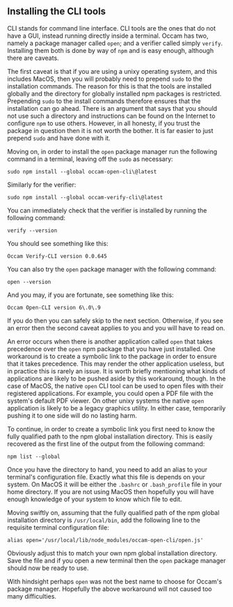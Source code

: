 ## Installing the CLI tools

CLI stands for command line interface.
CLI tools are the ones that do not have a GUI, instead running directly inside a terminal.
Occam has two, namely a package manager called `open`; and a verifier called simply `verify`.
Installing them both is done by way of `npm` and is easy enough, although there are caveats.

The first caveat is that if you are using a unixy operating system, and this includes MacOS, then you will probably need to prepend `sudo` to the installation commands.
The reason for this is that the tools are installed globally and the directory for globally installed npm packages is restricted.
Prepending `sudo` to the install commands therefore ensures that the installation can go ahead.
There is an argument that says that you should not use such a directory and instructions can be found on the Internet to configure `npm` to use others.
However, in all honesty, if you trust the package in question then it is not worth the bother.
It is far easier to just prepend `sudo` and have done with it.

Moving on, in order to install the `open` package manager run the following command in a terminal, leaving off the `sudo` as necessary:

```
sudo npm install --global occam-open-cli\@latest
```

Similarly for the verifier:

```
sudo npm install --global occam-verify-cli\@latest
```

You can immediately check that the verifier is installed by running the following command:

```
verify --version
```

You should see something like this:

```
Occam Verify-CLI version 0.0.645
```

You can also try the `open` package manager with the following command:

```
open --version
```

And you may, if you are fortunate, see something like this:

```
Occam Open-CLI version 6\.0\.9
```

If you do then you can safely skip to the next section.
Otherwise, if you see an error then the second caveat applies to you and you will have to read on.

An error occurs when there is another application called `open` that takes precedence over the `open` npm package that you have just installed.
One workaround is to create a symbolic link to the package in order to ensure that it takes precedence.
This may render the other application useless, but in practice this is rarely an issue.
It is worth briefly mentioning what kinds of applications are likely to be pushed aside by this workaround, though.
In the case of MacOS, the native `open` CLI tool can be used to open files with their registered applications.
For example, you could open a PDF file with the system's default PDF viewer.
On other unixy systems the native `open` application is likely to be a legacy graphics utility.
In either case, temporarily pushing it to one side will do no lasting harm.

To continue, in order to create a symbolic link you first need to know the fully qualified path to the npm global installation directory.
This is easily recovered as the first line of the output from the following command:

```
npm list --global
```

Once you have the directory to hand, you need to add an alias to your terminal's configuration file.
Exactly what this file is depends on your system.
On MacOS it will be either the `.bashrc` or `.bash_profile` file in your home directory.
If you are not using MacOS then hopefully you will have enough knowledge of your system to know which file to edit.

Moving swiftly on, assuming that the fully qualified path of the npm global installation directory is `/usr/local/bin`, add the following line to the requisite terminal configuration file:

```
alias open='/usr/local/lib/node_modules/occam-open-cli/open.js'
```

Obviously adjust this to match your own npm global installation directory.
Save the file and if you open a new terminal then the `open` package manager should now be ready to use.

With hindsight perhaps `open` was not the best name to choose for Occam's package manager.
Hopefully the above workaround will not caused too many difficulties.
